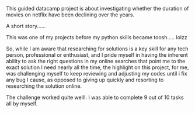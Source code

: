 This guided datacamp project is about investigating whether the duration of movies on netflix have been declining over the years. 

A short story......

This was one of my projects before my python skills became toosh..... lolzz

So, while I am aware that researching for solutions is a key skill for any tech person, professional or enthusiast, and I pride myself in having the inherent ability to ask the right questions in my online searches that point me to the exact solution I need nearly all the time, the highlight on this project, for me, was challenging myself to keep reviewing and adjusting my codes until i fix any bug I cause, as opposed to giving up quickly and resorting to researching the solution online.

The challenge worked quite well!. I was able to complete 9 out of 10 tasks all by myself.



